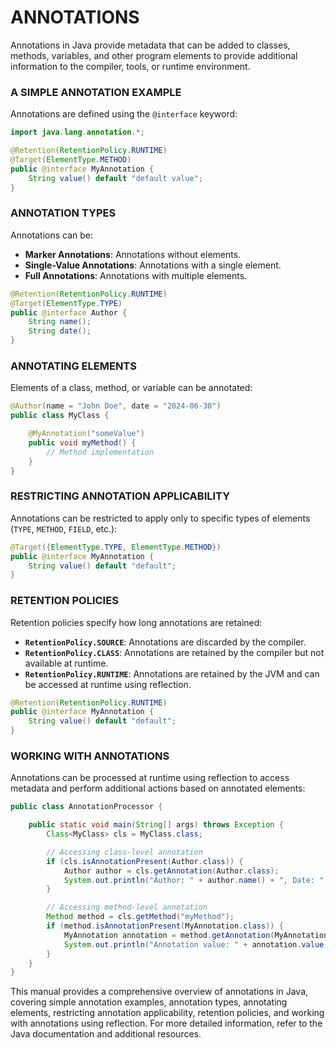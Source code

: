 # ANNOTATIONS

Annotations in Java provide metadata that can be added to classes, methods, variables, and other program elements to provide additional information to the compiler, tools, or runtime environment.

### A SIMPLE ANNOTATION EXAMPLE

Annotations are defined using the `@interface` keyword:

```java
import java.lang.annotation.*;

@Retention(RetentionPolicy.RUNTIME)
@Target(ElementType.METHOD)
public @interface MyAnnotation {
    String value() default "default value";
}
```

### ANNOTATION TYPES

Annotations can be:
- **Marker Annotations**: Annotations without elements.
- **Single-Value Annotations**: Annotations with a single element.
- **Full Annotations**: Annotations with multiple elements.

```java
@Retention(RetentionPolicy.RUNTIME)
@Target(ElementType.TYPE)
public @interface Author {
    String name();
    String date();
}
```

### ANNOTATING ELEMENTS

Elements of a class, method, or variable can be annotated:

```java
@Author(name = "John Doe", date = "2024-06-30")
public class MyClass {

    @MyAnnotation("someValue")
    public void myMethod() {
        // Method implementation
    }
}
```

### RESTRICTING ANNOTATION APPLICABILITY

Annotations can be restricted to apply only to specific types of elements (`TYPE`, `METHOD`, `FIELD`, etc.):

```java
@Target({ElementType.TYPE, ElementType.METHOD})
public @interface MyAnnotation {
    String value() default "default";
}
```

### RETENTION POLICIES

Retention policies specify how long annotations are retained:
- **`RetentionPolicy.SOURCE`**: Annotations are discarded by the compiler.
- **`RetentionPolicy.CLASS`**: Annotations are retained by the compiler but not available at runtime.
- **`RetentionPolicy.RUNTIME`**: Annotations are retained by the JVM and can be accessed at runtime using reflection.

```java
@Retention(RetentionPolicy.RUNTIME)
public @interface MyAnnotation {
    String value() default "default";
}
```

### WORKING WITH ANNOTATIONS

Annotations can be processed at runtime using reflection to access metadata and perform additional actions based on annotated elements:

```java
public class AnnotationProcessor {

    public static void main(String[] args) throws Exception {
        Class<MyClass> cls = MyClass.class;

        // Accessing class-level annotation
        if (cls.isAnnotationPresent(Author.class)) {
            Author author = cls.getAnnotation(Author.class);
            System.out.println("Author: " + author.name() + ", Date: " + author.date());
        }

        // Accessing method-level annotation
        Method method = cls.getMethod("myMethod");
        if (method.isAnnotationPresent(MyAnnotation.class)) {
            MyAnnotation annotation = method.getAnnotation(MyAnnotation.class);
            System.out.println("Annotation value: " + annotation.value());
        }
    }
}
```

This manual provides a comprehensive overview of annotations in Java, covering simple annotation examples, annotation types, annotating elements, restricting annotation applicability, retention policies, and working with annotations using reflection. For more detailed information, refer to the Java documentation and additional resources.

